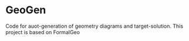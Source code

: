 # GeoGen

Code for auot-generation of geometry diagrams and target-solution. This project is based on FormalGeo